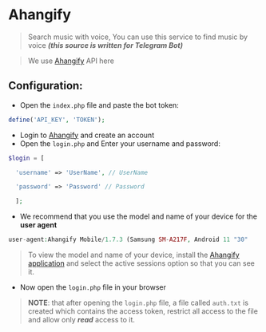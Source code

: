 # Ahangify
> Search music with voice,
You can use this service to find music by voice 
***(this source is written for Telegram Bot)***

> We use [Ahangify](https://ahangify.com) API here


Configuration:
---------

* Open the `index.php` file and paste the bot token:
```php
define('API_KEY', 'TOKEN');
```
* Login to [Ahangify](https://ahangify/login) and create an account
* Open the `login.php` and Enter your username and password:
```php
$login = [

  'username' => 'UserName', // UserName

  'password' => 'Password' // Password

  ];
  ```
  
  - We recommend that you use the model and name of your device for the **user agent**
  ```php
  user-agent:Ahangify Mobile/1.7.3 (Samsung SM-A217F, Android 11 "30"
  ```
  > To view the model and name of your device, install the [Ahangify application](https://play.google.com/store/apps/details?id=com.ahangify.music) and select the active sessions option so that you can see it.

* Now open the `login.php` file in your browser
> **NOTE**: that after opening the `login.php` file, a file called `auth.txt` is created which contains the access token, restrict all access to the file and allow only ***read*** access to it.
